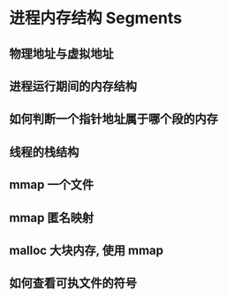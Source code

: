 # 进程内存结构 Segments

## 物理地址与虚拟地址

## 进程运行期间的内存结构

## 如何判断一个指针地址属于哪个段的内存

## 线程的栈结构

## mmap 一个文件

## mmap 匿名映射

## malloc 大块内存, 使用 mmap

## 如何查看可执文件的符号


